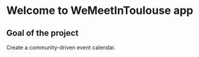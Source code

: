 # Welcome to WeMeetInToulouse app

## Goal of the project

Create a community-driven event calendar.